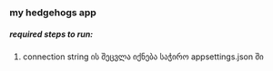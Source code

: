 ### my hedgehogs app

##### required steps to run:
1. connection string ის შეცვლა იქნება საჭირო appsettings.json ში
